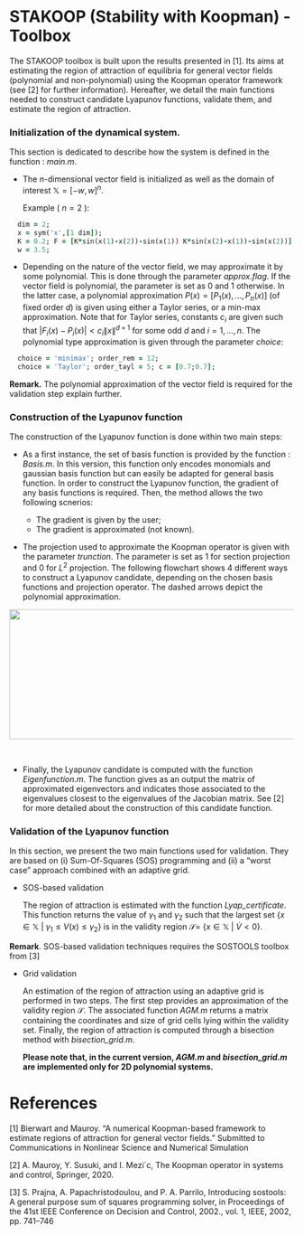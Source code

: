 # STAKOOP (Stability with Koopman)  -  Toolbox
The STAKOOP toolbox is built upon the results presented in [1]. Its aims at estimating the region of attraction of equilibria for general vector fields (polynomial and non-polynomial) using the Koopman operator framework (see [2] for further information). Hereafter, we detail the main functions needed to construct candidate Lyapunov functions, validate them, and estimate the region of attraction.  

### Initialization of the dynamical system. 
This section is dedicated to describe how the system is defined in the function : *main.m*.    
- The $n$-dimensional vector field is initialized as well as the domain of interest $\mathbb{X} = [-w,w]^n$. 

  Example ( $n = 2$ ):  
```ruby
  dim = 2; 
  x = sym('x',[1 dim]);
  K = 0.2; F = [K*sin(x(1)-x(2))-sin(x(1)) K*sin(x(2)-x(1))-sin(x(2))];
  w = 3.5;
```
  
- Depending on the nature of the vector field, we may approximate it by some polynomial. This is done through the parameter *approx.flag*. If the vector field is polynomial, the parameter is set as 0 and 1 otherwise. In the latter case, a polynomial approximation $P(x) = [ P_1(x),...,P_n(x) ]$ (of fixed order $d$) is given using either a Taylor series, or a min-max approximation. Note that for Taylor series, constants $c_i$ are given such that $|F_i(x)-P_i(x)|< c_i\lVert x\rVert^{d+1}$ for some odd $d$ and $i=1,...,n$. The polynomial type approximation is given through the parameter *choice*:
   
```ruby
  choice = 'minimax'; order_rem = 12; 
  choice = 'Taylor'; order_tayl = 5; c = [0.7;0.7]; 
```

**Remark.** The polynomial approximation of the vector field is required for the validation step explain further. 

### Construction of the Lyapunov function
The construction of the Lyapunov function is done within two main steps: 

- As a first instance, the set of basis function is provided by the function : *Basis.m*. In this version, this function only encodes monomials and gaussian basis function but can easily be adapted for general basis function. In order to construct the Lyapunov function, the gradient of any basis functions is required. Then, the method allows the two following scnerios:
    * The gradient is given by the user; 
    * The gradient is approximated (not known).    

- The projection used to approximate the Koopman operator is given with the parameter *trunction*. The parameter is set as 1 for section projection and 0 for $L^2$ projection. The following flowchart shows 4 different ways to construct a Lyapunov candidate, depending on the chosen basis functions and projection operator. The dashed arrows depict the polynomial approximation. 

<img src="https://github.com/FgBierwart/STAK-Toolbox/assets/142835014/f6c583be-ada8-4391-a5ea-8c652e92d738" width="700" height="230">

&nbsp;

- Finally, the Lyapunov candidate is computed with the function *Eigenfunction.m*. The function gives as an output the matrix of approximated eigenvectors and indicates those associated to the eigenvalues closest to the eigenvalues of the Jacobian matrix. See [2] for more detailed about the construction of this candidate function. 

### Validation of the Lyapunov function 

In this section, we present the two main functions used for validation. They are based on (i) Sum-Of-Squares (SOS) programming and (ii) a “worst case” approach combined with an adaptive grid.

- SOS-based validation

  The region of attraction is estimated with the function *Lyap_certificate*. This function returns the value of $\gamma_1$ and $\gamma_2$ such that the largest set $`\{x\in\mathbb{X}~|~\gamma_1\leq V(x) \leq \gamma_2\}`$ is in the validity region $\mathcal{S} =$ $`\{x\in\mathbb{X}~|~\dot{V} < 0\}`$.

**Remark**. SOS-based validation techniques requires the SOSTOOLS toolbox from [3] 
  
- Grid validation

  An estimation of the region of attraction using an adaptive grid is performed in two steps. The first step provides an approximation of the validity region $\mathcal{S}$. The associated function *AGM.m* returns a matrix containing the coordinates and size of grid cells lying within the validity set. Finally, the region of attraction is computed through a bisection method with *bisection_grid.m*.

  **Please note that, in the current version, *AGM.m* and *bisection_grid.m* are implemented only for 2D polynomial systems.**

# References 
[1] Bierwart and Mauroy. “A numerical Koopman-based framework to estimate regions of attraction for general vector fields.” Submitted to Communications in Nonlinear Science and Numerical Simulation

[2] A. Mauroy, Y. Susuki, and I. Mezi´c, The Koopman operator in systems and control, Springer, 2020.

[3] S. Prajna, A. Papachristodoulou, and P. A. Parrilo, Introducing sostools: A general purpose sum of squares programming solver, in Proceedings of the 41st IEEE Conference on Decision and Control,
2002., vol. 1, IEEE, 2002, pp. 741–746

